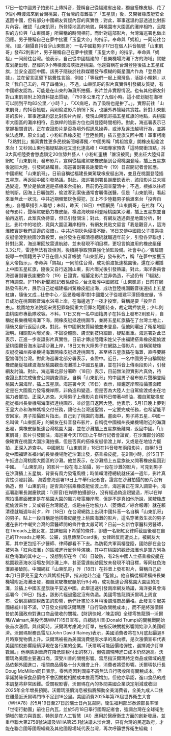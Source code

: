 17日一位中國男子拍影片上傳抖音，聲稱自己從福建省出發，獨自搭橡皮艇、花了9個小時渡海來到台灣桃園，在台灣的海灘插了「五星旗」後，又開著橡皮艇安全返回中國，但有部分中國網友質疑內容的真實性；對此，軍事迷溫約瑟透過比對影片內容，確認「山東凱哥」所登陸地區的地貌，與桃園市大園區的灘岸相符，且陰影的方位與「山東凱哥」所聲稱的時間相符。而針對這部影片，台灣海巡署也做出回應。男子聲稱自己在夢中接獲「玉皇大帝」的指示，奉命與「媽祖」一同前往台灣。（圖／翻攝自抖音＠山東凱哥）一名中國籍男子17日在個人抖音帳號「山東凱哥」發布2則影片，男子聲稱自己在夢中接獲「玉皇大帝」的指示，奉命與「媽祖」一同前往台灣。他表示，自己從中國福建的「長樂機場海灘下方的海域」駕駛皮划艇出發，歷經約9小時橫渡海峽抵達桃園。他還聲稱在台灣登陸後插上五星紅旗，並安全返回中國。該男子隨後於社群媒體發布模糊的衛星圖片作為「登島證據」，並在留言區留下挑釁性言論，例如：「等我們一起上灣灣島，活捉小賴賴」以及「我自己去的，帶了四桶油」。不過，山東凱哥的影片真實性引發網友質疑，有中國網友認為，可能是在山東的海灘所拍攝，影片並非實際情況。也有其他網友針對山東凱哥附上的資料提出質疑，「750多公里花了九個小時。這小皮划艇在海裡可以開到平均83公里／小時？」、「XX病吧，為了吸粉也是拚了。」，實際前往「山東凱哥」的抖音帳號，兩則偷渡影片悄悄下架，也讓外界懷疑其實姓。針對山東凱哥的影片，軍事迷溫約瑟比對影片內容，發現山東凱哥插五星紅旗的地點，與桃園市大園區的灘岸相符，且旗桿的陰影方位也與登陸時間相符。對此，海巡署表示已掌握相關資訊，正在查證影片是否為境外假訊息操弄，或涉及違法越境行為，並將依法處理。原文出處：小粉紅靠橡皮艇「登陸桃園」插五星旗又回中國！軍事柯南「2點對比」揭真實性更多民視新聞報導獨／中國男稱「媽祖旨意」開橡皮艇偷渡來台！又秒回山東他揭疑點新冠又進化達高峰！中國專家預告「這時間衝頂點」抖3大真相陸委會懲處鎖定20位舔共藝人！小粉紅歪樓「誰沒被罰」要出征大陸抖音網紅「山東凱哥」發布影片，宣稱從福建駕駛橡皮艇到台灣桃園登陸，插上五星旗後返回大陸，引發網路矚目。海巡署副署長謝慶欽今（19）日召開記者會回應。中國網紅「山東凱哥」，日前自稱從福建長樂駕駛橡皮艇出海，並且在桃園登陸插五星旗，再返回中國引發熱議。對此，海巡署副署長謝慶欽表示，該段影片並未經過變造，至於是偷渡還是搭機來台擺拍，目前仍在調查釐清中；不過，根據以往經驗判斷，因海上日曬強烈，偷渡客到案後通常會曬傷送醫，但是「山東凱哥」看起來並無此一狀況。中共近期頻繁灰色侵犯，加上不少陸籍男子偷渡來台「投奔自由」，各種舉措引人聯想；未料，昨天（18日）中國網民「山東凱哥」在社群「X」發布影片，聲稱駕駛動力橡皮艇，橫渡海峽順利登陸桃園某沙灘，插上五星旗並自拍再返航，此案真偽待查，但已引發關注；對此，有網友透過衛星地圖分析，對比，影片中的地貌，竟與大園區灘岸相符，有網友見貼文留言「我是觀音人，這海灘確實是我們這邊的沒錯」。中共近期灰色侵擾不斷，16日又傳中國籍父子搭乘橡皮艇偷渡到桃園沙灘投案，由於發生在賴清德總統就職週年前夕，引發各界聯想；針對此案，海巡署回放雷達航跡，並未發現不明目標，更坦言偷渡用的橡皮艇僅3.3公尺，雷達無法有效偵測，後續將爭取預算強化偵監設備。社會中心／張瑋珊報導一中國籍男子17日在個人抖音帳號「山東凱哥」發布影片，稱「在夢中接獲玉皇大帝指示」，奉命與「媽祖」一同前往台灣，成功偷渡抵達桃園後，還在沙灘插上中國五星紅旗，隨後又自行返回山東，影片曝光後引發熱議。對此，海洋委員會海巡署副署長謝慶欽今（19）日證實，經鋻定影片並非偽造，不過仍有「1疑點」有待調查。[FTNN新聞網]記者孫偉倫／台北報導中國網紅「山東凱哥」日前在網路發佈影片，展示自己從福建福州駕橡皮艇出海，成功登陸桃園觀音後還插上五星紅旗，隨後又成...社會中心／巫旻璇報導1對中國籍父子從福建平潭搭橡皮艇，15日成功在桃園觀音海水浴場上岸，在海邊過了一夜才投案，聲稱是要「投奔自由」。桃園地方法院認宋男犯罪嫌疑重大但罪名範圍待查，裁定羈押禁見；少年則由桃園市專勤隊收容。不料，17日又有一名中國籍男子在抖音上發布2則影片，自稱從長樂機場海灘下海，開橡皮艇抵達桃園市，並將五星紅旗插在了台灣土地上，隨後又自行返回山東。對此，有中國網友質疑他並未登島，但他則曬出了衛星地圖證明。相關影片曝光後，不論從體態、膚況到技術細節，疑點重重。海巡署對此已表示，正進一步查證影片真實性。日前才傳出陸籍宋姓父子由福建搭乘橡皮艇偷渡至桃園觀音海水浴場沙灘上岸，18日又有大陸男子在網路上傳影片，自稱駕駛橡皮艇從福州長樂機場海灘開橡皮艇抵達桃園市，甚至將五星旗插在海灘，直呼要將聖旨傳到台灣。對此海巡署北部分署表示，查證中。近日，一名中國男子自稱駕駛橡皮艇從福建渡海至桃園觀音海灘插上中國五星旗，並在抖音上傳兩段影片，引發網友討論。對此，海巡署北部分署昨（18日）表示，目前無法證實影片真偽，待查證比對完成後會公開調查資訊。自稱「山東凱哥」的中國男子發布影片聲稱登陸桃園大園海岸，插上五星旗。海巡署今天（19日）表示，經鑑定岸際拍攝畫面確定是在大園風力發電機岸際，非偽造和變造，但是否為大陸人士自駕偷渡或由在地協力者擺拍，正深入追查。大陸男子上傳影片自稱15日帶著4桶油，獨自駕駛橡皮艇從福州長樂機場海灘抵達桃園市，並於當日返回大陸。他表示，5月1日晚上夢到玉皇大帝和海神媽祖交付任務，讓他去台灣送聖旨，一定要完成任務，也希望能平安回家。男子拍攝影片指出，自己到了桃園的海灘。畫面中，男子將五星...中國一名叫做「山東凱哥」的網友在抖音發布影片，自稱從中國福州長樂機場附近的海灘出發，乘橡皮艇抵達台灣桃園大園，並在沙灘插上五星旗後離開，返回中國。「山東凱哥」影片引發關注，海巡署今天(19日)上午舉行記者會證實，在沙灘部分的影像確實在桃園大園沙灘拍攝，但是否真的搭橡皮艇偷渡上岸，又或是在地協力擺拍，正深入追查中。 中國網友「山東凱哥」18日在抖音發布兩段影片，自稱15日從中國福建省福州的長樂機場附近沙灘出發，搭乘橡皮艇，花9個小時，於15日下午抵達台灣桃園大園區的沙灘。他並表示，在沙灘插上五星旗後又開著橡皮艇回到中國。 「山東凱哥」的影片一段在海上拍攝，另一段在沙灘的影片，可見到男子在沙灘插上五星旗，背景有風力發電風機；時值賴清德總統就任滿一週年，影片真實性引發討論。 海委會海巡署19日上午舉行記者會，證實在沙灘拍攝的影片沒有偽造，但「山東凱哥」是否真的搭乘橡皮艇偷渡上岸，海巡署正在深入調查中。海巡署副署長謝慶欽說：『(原音)在岸際拍攝部分，沒有經過偽造跟變造，所以在岸際拍攝畫面確定是在桃園大園的風力發電機岸際，但是不是真如他所說，駕駛橡皮艇偷渡來台；又或者在台灣就近，或是由在地協力人（菱傳媒／綜合報導）就在賴清德就職週年前夕，昨（18日）在台灣網路上出現中國抖音一名自稱「山東凱哥」的男子，貼上一段自稱是他搭橡皮艇登上桃園海灘的影片，這名穿著救生衣的男子還在影片中嘲笑台灣的雷醫師開的條件會太嚴苛嗎？日前一名新竹家醫科男醫師，在Threads上徵女友，並詳細寫下希望的條件，卻遭一名網紅女律師截圖後發在自己的Threads上嘲笑、公審，消息傳至Dcard後，女律師反而遭炎上，被網友大罵，其中更包括不少醫師、律師都看不下去。為防範共軍兩棲登陸，國防部在全台被列為「紅色海灘」的區域進行反登陸演練，其中在桃園的觀音海灘也是軍方列為紅色海灘的其中之一，沒想到卻在今（16）日破防，有2名中國人士搭乘橡皮艇在桃園觀音海水浴場左側沙灘上岸，甚至雷達航跡回放未發現不明目標，等同紅色海灘直接破防。中國網紅「山東凱哥」昨（18日）在抖音上發布影片，聲稱自己於本月1日夢見玉皇大帝與媽祖托夢，指派他赴台送「聖旨」。他自稱從福建福州長樂機場附近海灘出發，獨自駕駛橡皮艇航行9小時，成功抵達台灣桃園大園區的海灘，並插上中國五星旗後平安返中國。此舉迅速引發兩岸網友熱議，海洋委員會海巡署今（19日）指出，該影片經過鑑定沒有偽造。美國零售龍頭沃爾瑪上周宣布，受到高額關稅政策的影響，他們計畫於本月稍後調漲商品價格。此發言引起美國總統川普不滿，17日發文指稱沃爾瑪應「自行吸收關稅成本」，而不是將漲價歸咎於美國政府對進口商品徵收的關稅。【財訊快報／陳孟朔】全球零售龍頭--沃爾瑪(Walmart,美股代碼WMT)15日宣布，自總統川普(Donald Trump)的關稅戰開始後首次漲價。與此同時，沃爾瑪考慮減少訂單，被指反映關稅影響開始滲入美國經濟。沃爾瑪財務長雷尼(John David Rainey)表示，美國消費者將在5月底起最遲6月時察覺物價上升。沃爾瑪被視為美國消費健康水準的風向標，是次漲價宣布代表美國關稅影響陸續浮現在各行業的企業。「沃爾瑪可能因價格彈性，選擇減少訂單數目。」他稱感謝華府在降低關稅付出的努力，但強調現時進口成本仍然過高。沃爾瑪為美國主要進口商，深受川普的關稅影響。雷尼指沃爾瑪特定商品或領域的產品依賴外國進口，相關商品價格十分大機會上升，消費者將受影響。沃爾瑪執行長Doug McMillon同日表示，零售商因利潤率不高無法自行吸收所有關稅成本，但承諾將確保食品價格不會因關稅相關成本推高而增加。但他亦承認，進口食品的成本調整將非常困難。受關稅影響，沃爾瑪在內的多間美國企業決定削減或收回2025年全年增長預期。沃爾瑪漲價消息被指將觸動全美消費者，全美九成人口住在離最近沃爾瑪門市不足到16公里。美國消費2025年第78屆世界衛生大會（WHA78）於5月19日至27日於瑞士日內瓦召開，衛生福利部邱泰源部長率領「世衛行動團」前往日內瓦，並於5月18日舉行國際記者會，強調台灣在全球衛生領域的能力與貢獻，特別是在人工智慧（AI）應用於醫療衛生方面的創新發展，並重申聯大第2758號決議及WHA第25.1號決議未涉台灣，只有台灣的民選政府，才能在聯合國等國際組織及其他國際場域代表台灣，再次呼籲世界衛生組織（